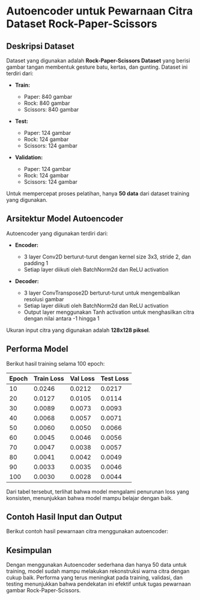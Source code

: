 # Autoencoder untuk Pewarnaan Citra Dataset Rock-Paper-Scissors

## Deskripsi Dataset

Dataset yang digunakan adalah **Rock-Paper-Scissors Dataset** yang berisi gambar tangan membentuk gesture batu, kertas, dan gunting. Dataset ini terdiri dari:

- **Train:**
  - Paper: 840 gambar
  - Rock: 840 gambar
  - Scissors: 840 gambar

- **Test:**
  - Paper: 124 gambar
  - Rock: 124 gambar
  - Scissors: 124 gambar

- **Validation:**
  - Paper: 124 gambar
  - Rock: 124 gambar
  - Scissors: 124 gambar

Untuk mempercepat proses pelatihan, hanya **50 data** dari dataset training yang digunakan.

## Arsitektur Model Autoencoder

Autoencoder yang digunakan terdiri dari:

- **Encoder:**
  - 3 layer Conv2D berturut-turut dengan kernel size 3x3, stride 2, dan padding 1
  - Setiap layer diikuti oleh BatchNorm2d dan ReLU activation

- **Decoder:**
  - 3 layer ConvTranspose2D berturut-turut untuk mengembalikan resolusi gambar
  - Setiap layer diikuti oleh BatchNorm2d dan ReLU activation
  - Output layer menggunakan Tanh activation untuk menghasilkan citra dengan nilai antara -1 hingga 1

Ukuran input citra yang digunakan adalah **128x128 piksel**.

## Performa Model

Berikut hasil training selama 100 epoch:

| Epoch | Train Loss | Val Loss | Test Loss |
|------|------------|----------|-----------|
| 10   | 0.0246     | 0.0212   | 0.0217    |
| 20   | 0.0127     | 0.0105   | 0.0114    |
| 30   | 0.0089     | 0.0073   | 0.0093    |
| 40   | 0.0068     | 0.0057   | 0.0071    |
| 50   | 0.0060     | 0.0050   | 0.0066    |
| 60   | 0.0045     | 0.0046   | 0.0056    |
| 70   | 0.0047     | 0.0038   | 0.0057    |
| 80   | 0.0041     | 0.0042   | 0.0049    |
| 90   | 0.0033     | 0.0035   | 0.0046    |
| 100  | 0.0030     | 0.0028   | 0.0044    |

Dari tabel tersebut, terlihat bahwa model mengalami penurunan loss yang konsisten, menunjukkan bahwa model mampu belajar dengan baik.

## Contoh Hasil Input dan Output

Berikut contoh hasil pewarnaan citra menggunakan autoencoder:



## Kesimpulan

Dengan menggunakan Autoencoder sederhana dan hanya 50 data untuk training, model sudah mampu melakukan rekonstruksi warna citra dengan cukup baik. Performa yang terus meningkat pada training, validasi, dan testing menunjukkan bahwa pendekatan ini efektif untuk tugas pewarnaan gambar Rock-Paper-Scissors.

